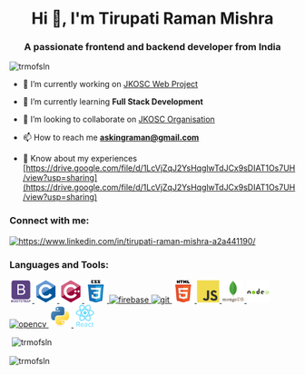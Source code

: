 <h1 align="center">Hi 👋, I'm Tirupati Raman Mishra</h1>
<h3 align="center">A passionate frontend and backend developer from India</h3>

<p align="left"> <img src="https://komarev.com/ghpvc/?username=trmofsln&label=Profile%20views&color=0e75b6&style=flat" alt="trmofsln" /> </p>

- 🔭 I’m currently working on [JKOSC Web Project](https://github.com/JK-Open-Source-Community/JKOSC)

- 🌱 I’m currently learning **Full Stack Development**

- 👯 I’m looking to collaborate on [JKOSC Organisation](https://github.com/JK-Open-Source-Community)

- 📫 How to reach me **askingraman@gmail.com**

- 📄 Know about my experiences [https://drive.google.com/file/d/1LcVjZqJ2YsHqglwTdJCx9sDIAT1Os7UH/view?usp=sharing](https://drive.google.com/file/d/1LcVjZqJ2YsHqglwTdJCx9sDIAT1Os7UH/view?usp=sharing)

<h3 align="left">Connect with me:</h3>
<p align="left">
<a href="https://www.linkedin.com/in/tirupati-raman-mishra-a2a441190?lipi=urn%3Ali%3Apage%3Ad_flagship3_profile_view_base_contact_details%3BVFaZtjZUShuSNEom8PueAw%3D%3D" target="_blank"><img align="center" src="https://download.services.iconscout.com/download?name=linkedin&download=1&url=https%3A%2F%2Fduce5lj2f2sxj.cloudfront.net%2Ficon%2Ffree%2Fsvg%2F916919.svg%3FExpires%3D1622592000%26Signature%3DhK3AGBm0oPr%7EbZnqaqjhbBzXOMtffoID6F%7ECUPwFu1HoDQ3kwZ81FCufDu6CWqWQ40DVgqSQG-QYXcIsiB4Gc%7EAv6NdbokYWXDVAMK8UQJei7me8%7Ez7oLU4wPnsLAZexsEFYhjvpQUTuhjCoFAYVBQ98QknJZNmuf1TAMDtUZQ35RMklQ-nXtPlblVjeFxiRqnog1OSSlUxPY86XQxN7B8QFxcxe4ugKKbcVZAewSoxzUC6xY6HkhnwToyLTv9J-hF4xYh2EYGYoNKI5-KHmwNTzbKiFzUiP4Prn0BJeYMoDmy48KZELEIlcAs6F32VPGB2mCmP3KS6W2lj1W2BQcA__%26Key-Pair-Id%3DAPKAIONEDRCDZGBCR6PA" alt="https://www.linkedin.com/in/tirupati-raman-mishra-a2a441190/" height="30" width="40" /></a>
</p>

<h3 align="left">Languages and Tools:</h3>
<p align="left"> <a href="https://getbootstrap.com" target="_blank"> <img src="https://raw.githubusercontent.com/devicons/devicon/master/icons/bootstrap/bootstrap-plain-wordmark.svg" alt="bootstrap" width="40" height="40"/> </a> <a href="https://www.cprogramming.com/" target="_blank"> <img src="https://raw.githubusercontent.com/devicons/devicon/master/icons/c/c-original.svg" alt="c" width="40" height="40"/> </a> <a href="https://www.w3schools.com/cpp/" target="_blank"> <img src="https://raw.githubusercontent.com/devicons/devicon/master/icons/cplusplus/cplusplus-original.svg" alt="cplusplus" width="40" height="40"/> </a> <a href="https://www.w3schools.com/css/" target="_blank"> <img src="https://raw.githubusercontent.com/devicons/devicon/master/icons/css3/css3-original-wordmark.svg" alt="css3" width="40" height="40"/> </a> <a href="https://firebase.google.com/" target="_blank"> <img src="https://www.vectorlogo.zone/logos/firebase/firebase-icon.svg" alt="firebase" width="40" height="40"/> </a> <a href="https://git-scm.com/" target="_blank"> <img src="https://www.vectorlogo.zone/logos/git-scm/git-scm-icon.svg" alt="git" width="40" height="40"/> </a> <a href="https://www.w3.org/html/" target="_blank"> <img src="https://raw.githubusercontent.com/devicons/devicon/master/icons/html5/html5-original-wordmark.svg" alt="html5" width="40" height="40"/> </a> <a href="https://developer.mozilla.org/en-US/docs/Web/JavaScript" target="_blank"> <img src="https://raw.githubusercontent.com/devicons/devicon/master/icons/javascript/javascript-original.svg" alt="javascript" width="40" height="40"/> </a> <a href="https://www.mongodb.com/" target="_blank"> <img src="https://raw.githubusercontent.com/devicons/devicon/master/icons/mongodb/mongodb-original-wordmark.svg" alt="mongodb" width="40" height="40"/> </a> <a href="https://nodejs.org" target="_blank"> <img src="https://raw.githubusercontent.com/devicons/devicon/master/icons/nodejs/nodejs-original-wordmark.svg" alt="nodejs" width="40" height="40"/> </a> <a href="https://opencv.org/" target="_blank"> <img src="https://www.vectorlogo.zone/logos/opencv/opencv-icon.svg" alt="opencv" width="40" height="40"/> </a> <a href="https://www.python.org" target="_blank"> <img src="https://raw.githubusercontent.com/devicons/devicon/master/icons/python/python-original.svg" alt="python" width="40" height="40"/> </a> <a href="https://reactjs.org/" target="_blank"> <img src="https://raw.githubusercontent.com/devicons/devicon/master/icons/react/react-original-wordmark.svg" alt="react" width="40" height="40"/> </a> </p>

<p>&nbsp;<img align="center" src="https://github-readme-stats.vercel.app/api?username=trmofsln&show_icons=true&locale=en" alt="trmofsln" /></p>

<p><img align="center" src="https://github-readme-streak-stats.herokuapp.com/?user=trmofsln&" alt="trmofsln" /></p>




[//]: https://rahuldkjain.github.io/gh-profile-readme-generator
